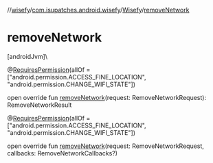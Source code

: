//[wisefy](../../../index.md)/[com.isupatches.android.wisefy](../index.md)/[Wisefy](index.md)/[removeNetwork](remove-network.md)

# removeNetwork

[androidJvm]\

@[RequiresPermission](https://developer.android.com/reference/kotlin/androidx/annotation/RequiresPermission.html)(allOf = [&quot;android.permission.ACCESS_FINE_LOCATION&quot;, &quot;android.permission.CHANGE_WIFI_STATE&quot;])

open override fun [removeNetwork](remove-network.md)(request: RemoveNetworkRequest): RemoveNetworkResult

@[RequiresPermission](https://developer.android.com/reference/kotlin/androidx/annotation/RequiresPermission.html)(allOf = [&quot;android.permission.ACCESS_FINE_LOCATION&quot;, &quot;android.permission.CHANGE_WIFI_STATE&quot;])

open override fun [removeNetwork](remove-network.md)(request: RemoveNetworkRequest, callbacks: RemoveNetworkCallbacks?)
